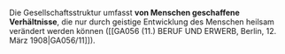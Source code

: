 
Die Gesellschaftsstruktur umfasst **von Menschen geschaffene Verhältnisse**, die nur durch geistige Entwicklung des Menschen heilsam verändert werden können ([[GA056 (11.) BERUF UND ERWERB, Berlin, 12. März 1908|GA056/11]]).
